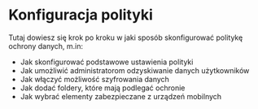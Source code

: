 # Konfiguracja polityki

Tutaj dowiesz się krok po kroku w jaki sposób skonfigurować politykę ochrony danych, m.in:

* Jak skonfigurować podstawowe ustawienia polityki
* Jak umożliwić administratorom odzyskiwanie danych użytkowników
* Jak włączyć możliwość szyfrowania danych
* Jak dodać foldery, które mają podlegać ochronie
* Jak wybrać elementy zabezpieczane z urządzeń mobilnych

